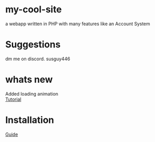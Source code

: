 # my-cool-site
a webapp written in PHP with many features like an Account System
# Suggestions
 dm me on discord.
 susguy446

# whats new
 Added loading animation <br>
 [Tutorial](https://www.youtube.com/watch?v=-HS9IIuT_Mo&list=PLA15AeqIruyGXTvPy4Zmh5lx8Od7CqYtY)

# Installation
 [Guide](https://github.com/SusgUY446/my-cool-site/blob/main/install.md)
 
